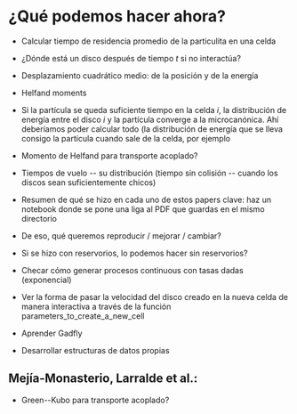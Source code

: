 # ¿Qué podemos hacer ahora?

- Calcular tiempo de residencia promedio de la particulita en una celda
- ¿Dónde está un disco después de tiempo $t$ si no interactúa?
- Desplazamiento cuadrático medio: de la posición y de la energía
- Helfand moments

- Si la partícula se queda suficiente tiempo en la celda $i$, la distribución de energía entre el disco $i$ y la partícula converge a la microcanónica. Ahí deberíamos poder calcular todo (la distribución de energía que se lleva consigo la partícula cuando sale de la celda, por ejemplo

- Momento de Helfand para transporte acoplado?

- Tiempos de vuelo -- su distribución (tiempo sin colisión -- cuando los discos sean suficientemente chicos)

- Resumen de qué se hizo en cada uno de estos papers clave:
haz un notebook donde se pone una liga al PDF que guardas en el mismo directorio

- De eso, qué queremos reproducir / mejorar / cambiar?

- Si se hizo con reservorios, lo podemos hacer sin reservorios?

- Checar cómo generar procesos continuous con tasas dadas (exponencial)

- Ver la forma de pasar la velocidad del disco creado en la nueva celda de manera interactiva a través de la función parameters_to_create_a_new_cell

- Aprender Gadfly

- Desarrollar estructuras de datos propias

## Mejía-Monasterio, Larralde et al.:
- Green--Kubo para transporte acoplado?
